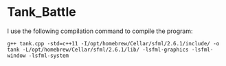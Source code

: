 # Tank_Battle

<p>I use the following compilation command to compile the program:</p>

`g++ tank.cpp -std=c++11 -I/opt/homebrew/Cellar/sfml/2.6.1/include/ -o tank -L/opt/homebrew/Cellar/sfml/2.6.1/lib/ -lsfml-graphics -lsfml-window -lsfml-system`
